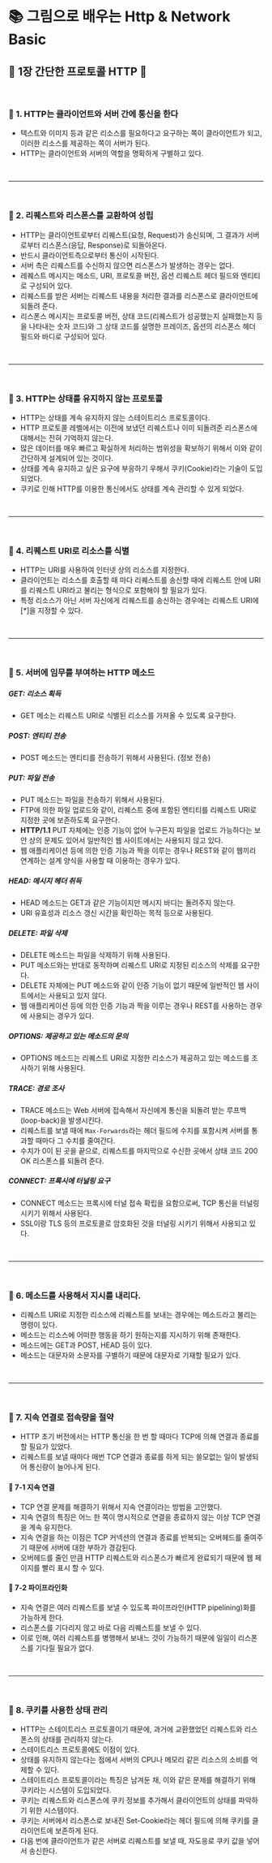# 📚 그림으로 배우는 Http & Network Basic
## 📖 1장 간단한 프로토콜 HTTP 🔎

<br>

### 📍 1. HTTP는 클라이언트와 서버 간에 통신을 한다

- 텍스트와 이미지 등과 같은 리소스를 필요하다고 요구하는 쪽이 클라이언트가 되고, 이러한 리소스를 제공하는 쪽이 서버가 된다. 
- HTTP는 클라이언트와 서버의 역할을 명확하게 구별하고 있다. 

<br>

***

<br>

### 📍 2. 리퀘스트와 리스폰스를 교환하여 성립 

- HTTP는 클라이언트로부터 리퀘스트(요청, Request)가 송신되며, 그 결과가 서버로부터 리스폰스(응답, Response)로 되돌아온다. 
- 반드시 클라이언트측으로부터 통신이 시작된다.
- 서버 측은 리퀘스트를 수신하지 않으면 리스폰스가 발생하는 경우는 없다.
- 레퀘스트 메시지는 메소드, URI, 프로토콜 버전, 옵션 리퀘스트 헤더 필드와 엔티티로 구성되어 있다. 
- 리퀘스트를 받은 서버는 리퀘스트 내용을 처리한 결과를 리스폰스로 클라이언트에 되돌려 준다.
- 리스폰스 메시지는 프로토콜 버전, 상태 코드(리퀘스트가 성공했는지 실패했는지 등을 나타내는 숫자 코드)와 그 상태 코드를 설명한 프레이즈, 옵션의 리스폰스 헤더 필드와 바디로 구성되어 있다. 

<br>

***

<br>

### 📍 3. HTTP는 상태를 유지하지 않는 프로토콜

- HTTP는 상태를 계속 유지하지 않는 스테이트리스 프로토콜이다. 
- HTTP 프로토콜 레벨에서는 이전에 보냈던 리퀘스트나 이미 되돌려준 리스폰스에 대해서는 전혀 기억하지 않는다. 
- 많은 데이터를 매우 빠르고 확실하게 처리하는 범위성을 확보하기 위해서 이와 같이 간단하게 설계되어 있는 것이다. 
- 상태를 계속 유지하고 싶은 요구에 부응하기 우해서 쿠키(Cookie)라는 기술이 도입되었다. 
- 쿠키로 인해 HTTP를 이용한 통신에서도 상태를 계속 관리할 수 있게 되었다. 


<br>

***

<br>

### 📍 4. 리퀘스트 URI로 리소스를 식별 
- HTTP는 URI를 사용하여 인터넷 상의 리소스를 지정한다. 
- 클라이언트는 리소스를 호출할 때 마다 리퀘스트를 송신할 때에 리퀘스트 안에 URI를 리퀘스트 URI라고 불리는 형식으로 포함해야 할 필요가 있다. 
- 특정 리소스가 아닌 서버 자신에게 리퀘스트를 송신하는 경우에는 리퀘스트 URI에 [*]을 지정할 수 있다. 


<br>

***

<br>

### 📍 5. 서버에 임무를 부여하는 HTTP 메소드

##### GET: 리소스 획득
- GET 메소는 리퀘스트 URI로 식별된 리소스를 가져올 수 있도록 요구한다. 

##### POST: 엔티티 전송
- POST 메소드는 엔티티를 전송하기 위해서 사용된다. (정보 전송)

##### PUT: 파일 전송
- PUT 메소드는 파일을 전송하기 위해서 사용된다. 
- FTP에 의한 파일 업로드와 같이, 리퀘스트 중에 포함된 엔티티를 리퀘스트 URI로 지정한 곳에 보존하도록 요구한다.
- **HTTP/1.1** PUT 자체에는 인증 기능이 없어 누구든지 파일을 업로드 가능하다는 보안 상의 문제도 있어서 일반적인 웹 사이트에서는 사용되지 않고 있다. 
- 웹 애플리케이션 등에 의한 인증 기능과 짝을 이루는 경우나 REST와 같이 웹끼리 연계하는 설계 양식을 사용할 때 이용하는 경우가 있다. 

##### HEAD: 메시지 헤더 취득
- HEAD 메소드는 GET과 같은 기능이지만 메시지 바디는 돌려주지 않는다. 
- URI 유효성과 리소스 갱신 시간을 확인하는 목적 등으로 사용된다. 

##### DELETE: 파일 삭제
- DELETE 메소드는 파일을 삭제하기 위해 사용된다. 
- PUT 메소드와는 반대로 동작하며 리퀘스트 URI로 지정된 리소스의 삭제를 요구한다. 
- DELETE 자체에는 PUT 메소드와 같이 인증 기능이 없기 때문에 일반적인 웹 사이트에서는 사용되고 있지 않다. 
- 웹 애플리케이션 등에 의한 인증 기능과 짝을 이루는 경우나 REST를 사용하는 경우에 사용되는 경우가 있다. 

##### OPTIONS: 제공하고 있는 메소드의 문의
- OPTIONS 메소드는 리퀘스트 URI로 지정한 리소스가 제공하고 있는 메소드를 조사하기 위해 사용된다. 

##### TRACE: 경로 조사
- TRACE 메소드는 Web 서버에 접속해서 자신에게 통신을 되돌려 받는 루프백(loop-back)을 발생시킨다. 
- 리퀘스트를 보낼 때에 `Max-Forwards`라는 헤더 필드에 수치를 포함시켜 서버를 통과할 때마다 그 수치를 줄여간다. 
- 수치가 0이 된 곳을 끝으로, 리퀘스트를 마지막으로 수신한 곳에서 상태 코드 200 OK 리스폰스를 되돌려 준다. 

##### CONNECT: 프록시에 터널링 요구
- CONNECT 메소드는 프록시에 터널 접속 확립을 요함으로써, TCP 통신을 터널링 시키기 위해서 사용된다. 
- SSL이랑 TLS 등의 프로토콜로 암호화된 것을 터널링 시키기 위해서 사용되고 있다. 


<br>

***

<br>

### 📍 6. 메소드를 사용해서 지시를 내리다. 
- 리퀘스트 URI로 지정한 리소스에 리퀘스트를 보내는 경우에는 메소드라고 불리는 명령이 있다. 
- 메소드는 리소스에 어떠한 행동을 하기 원하는지를 지시하기 위해 존재한다. 
- 메소드에는 GET과 POST, HEAD 등이 있다. 
- 메소드는 대문자와 소문자를 구별하기 때문에 대문자로 기재할 필요가 있다. 


<br>

***

<br>

### 📍 7. 지속 연결로 접속량을 절약

- HTTP 초기 버전에서는 HTTP 통신을 한 번 할 때마다 TCP에 의해 연결과 종료를 할 필요가 있었다. 
- 리퀘스트를 보낼 때마다 매번 TCP 연결과 종료를 하게 되는 쓸모없는 일이 발생되어 통신량이 늘어나게 된다. 

#### 📎 7-1 지속 연결

- TCP 연결 문제를 해결하기 위해서 지속 연결이라는 방법을 고안했다. 
- 지속 연결의 특징은 어느 한 쪽이 명시적으로 연결을 종료하지 않는 이상 TCP 연결을 계속 유지한다. 
- 지속 연결을 하는 이점은 TCP 커넥션의 연결과 종료를 반복되는 오버헤드를 줄여주기 때문에 서버에 대한 부하가 경감된다. 
- 오버헤드를 줄인 만큼 HTTP 리퀘스트와 리스폰스가 빠르게 완료되기 때문에 웹 페이지를 빨리 표시 할 수 있다. 

#### 📎 7-2 파이프라인화 

- 지속 연결은 여러 리퀘스트를 보낼 수 있도록 파이프라인(HTTP pipelining)화를 가능하게 한다. 
- 리스폰스를 기다리지 않고 바로 다음 리퀘스트를 보낼 수 있다. 
- 이로 인해, 여러 리퀘스트를 병행해서 보내느 것이 가능하기 때문에 일일이 리스폰스를 기다릴 필요가 없다. 


<br>

***

<br>

### 📍 8. 쿠키를 사용한 상태 관리 

- HTTP는 스테이트리스 프로토콜이기 때문에, 과거에 교환했었던 리퀘스트와 리스폰스의 상태를 관리하지 않는다.
- 스테이트리스 프로토콜에도 이점이 있다. 
- 상태를 유지하지 않는다는 점에서 서버의 CPU나 메모리 같은 리소스의 소비를 억제할 수 있다. 
- 스테이트리스 프로토콜이라는 특징은 남겨둔 채, 이와 같은 문제를 해결하기 위해 쿠키라는 시스템이 도입되었다. 
- 쿠키는 리퀘스트와 리스폰스에 쿠키 정보를 추가해서 클라이언트의 상태를 파악하기 위한 시스템이다. 
- 쿠키는 서버에서 리스폰스로 보내진 Set-Cookie라는 헤더 필드에 의해 쿠키를 클라이언트에 보존하게 된다. 
- 다음 번에 클라이언트가 같은 서버로 리퀘스트를 보낼 때, 자도응로 쿠키 값을 넣어서 송신한다. 


